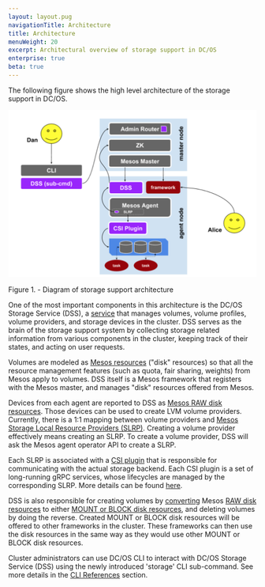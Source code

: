 ```yaml
---
layout: layout.pug
navigationTitle: Architecture
title: Architecture
menuWeight: 20
excerpt: Architectural overview of storage support in DC/OS
enterprise: true
beta: true
---
```


The following figure shows the high level architecture of the storage support in DC/OS.

![Storage support in DC/OS](../img/dcos-storage-architecture.png)

Figure 1. - Diagram of storage support architecture

One of the most important components in this architecture is the DC/OS Storage Service (DSS), a [service](/latest/overview/concepts/#system-service) that manages volumes, volume profiles, volume providers, and storage devices in the cluster.
DSS serves as the brain of the storage support system by collecting storage related information from various components in the cluster, keeping track of their states, and acting on user requests.

Volumes are modeled as [Mesos resources](http://mesos.apache.org/documentation/latest/attributes-resources/#resources) ("disk" resources) so that all the resource management features (such as quota, fair sharing, weights) from Mesos apply to volumes.
DSS itself is a Mesos framework that registers with the Mesos master, and manages "disk" resources offered from Mesos.

Devices from each agent are reported to DSS as [Mesos RAW disk resources](http://mesos.apache.org/documentation/latest/csi/#new-disk-source-types).
Those devices can be used to create LVM volume providers.
Currently, there is a 1:1 mapping between volume providers and [Mesos Storage Local Resource Providers (SLRP)](http://mesos.apache.org/documentation/latest/csi/#storage-local-resource-provider).
Creating a volume provider effectively means creating an SLRP.
To create a volume provider, DSS will ask the Mesos agent operator API to create a SLRP.

Each SLRP is associated with a [CSI plugin](http://mesos.apache.org/documentation/latest/csi/#slrp-configuration) that is responsible for communicating with the actual storage backend.
Each CSI plugin is a set of long-running gRPC services, whose lifecycles are managed by the corresponding SLRP.
More details can be found [here](http://mesos.apache.org/documentation/latest/csi/#standalone-containers-for-csi-plugins).

DSS is also responsible for creating volumes by [converting](http://mesos.apache.org/documentation/latest/csi/#new-offer-operations-for-disk-resources) Mesos [RAW disk resources](http://mesos.apache.org/documentation/latest/csi/#new-disk-source-types) to either [MOUNT or BLOCK disk resources](http://mesos.apache.org/documentation/latest/csi/#new-disk-source-types), and deleting volumes by doing the reverse.
Created MOUNT or BLOCK disk resources will be offered to other frameworks in the cluster.
These frameworks can then use the disk resources in the same way as they would use other MOUNT or BLOCK disk resources.

Cluster administrators can use DC/OS CLI to interact with DC/OS Storage Service (DSS) using the newly introduced 'storage' CLI sub-command.
See more details in the [CLI References](../cli-references/) section.
